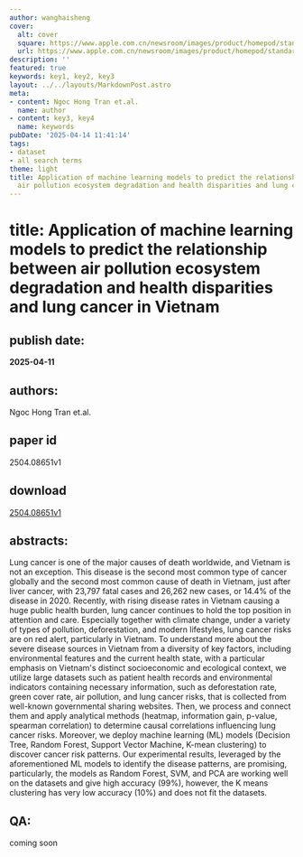 ```yaml
---
author: wanghaisheng
cover:
  alt: cover
  square: https://www.apple.com.cn/newsroom/images/product/homepod/standard/Apple-HomePod-hero-230118_big.jpg.large_2x.jpg
  url: https://www.apple.com.cn/newsroom/images/product/homepod/standard/Apple-HomePod-hero-230118_big.jpg.large_2x.jpg
description: ''
featured: true
keywords: key1, key2, key3
layout: ../../layouts/MarkdownPost.astro
meta:
- content: Ngoc Hong Tran et.al.
  name: author
- content: key3, key4
  name: keywords
pubDate: '2025-04-14 11:41:14'
tags:
- dataset
- all search terms
theme: light
title: Application of machine learning models to predict the relationship between
  air pollution ecosystem degradation and health disparities and lung cancer in Vietnam
---
```


# title: Application of machine learning models to predict the relationship between air pollution ecosystem degradation and health disparities and lung cancer in Vietnam 
## publish date: 
**2025-04-11** 
## authors: 
  Ngoc Hong Tran et.al. 
## paper id
2504.08651v1
## download
[2504.08651v1](http://arxiv.org/abs/2504.08651v1)
## abstracts:
Lung cancer is one of the major causes of death worldwide, and Vietnam is not an exception. This disease is the second most common type of cancer globally and the second most common cause of death in Vietnam, just after liver cancer, with 23,797 fatal cases and 26,262 new cases, or 14.4% of the disease in 2020. Recently, with rising disease rates in Vietnam causing a huge public health burden, lung cancer continues to hold the top position in attention and care. Especially together with climate change, under a variety of types of pollution, deforestation, and modern lifestyles, lung cancer risks are on red alert, particularly in Vietnam. To understand more about the severe disease sources in Vietnam from a diversity of key factors, including environmental features and the current health state, with a particular emphasis on Vietnam's distinct socioeconomic and ecological context, we utilize large datasets such as patient health records and environmental indicators containing necessary information, such as deforestation rate, green cover rate, air pollution, and lung cancer risks, that is collected from well-known governmental sharing websites. Then, we process and connect them and apply analytical methods (heatmap, information gain, p-value, spearman correlation) to determine causal correlations influencing lung cancer risks. Moreover, we deploy machine learning (ML) models (Decision Tree, Random Forest, Support Vector Machine, K-mean clustering) to discover cancer risk patterns. Our experimental results, leveraged by the aforementioned ML models to identify the disease patterns, are promising, particularly, the models as Random Forest, SVM, and PCA are working well on the datasets and give high accuracy (99%), however, the K means clustering has very low accuracy (10%) and does not fit the datasets.
## QA:
coming soon
